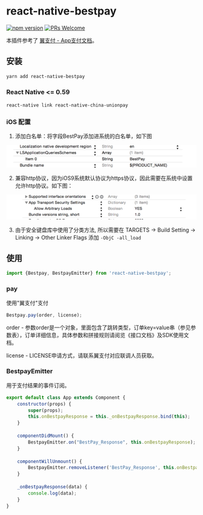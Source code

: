
# react-native-bestpay

[![npm version](https://img.shields.io/npm/v/react-native-bestpay.svg)](https://www.npmjs.com/package/react-native-bestpay)
[![PRs Welcome](https://img.shields.io/badge/PRs-welcome-brightgreen.svg)](http://makeapullrequest.com)

本插件参考了 [翼支付 - App支付文档](https://h5.bestpay.com.cn/subapps/merchant-portal-h5/index.html#/documentDetails/app?firstId=1006&name=APP%E6%94%AF%E4%BB%98&docId=1013)。

## 安装

```bash
yarn add react-native-bestpay
```

### React Native <= 0.59

```sh
react-native link react-native-china-unionpay
```

### iOS 配置

1. 添加白名单：将字段BestPay添加进系统的白名单，如下图

<p align="center"><img src="https://raw.githubusercontent.com/caipeiming/react-native-bestpay/master/1.png" alt="Xcode set iOS urltypes"></p>

2. 兼容http协议，因为iOS9系统默认协议为https协议，因此需要在系统中设置允许http协议。如下图：

<p align="center"><img src="https://raw.githubusercontent.com/caipeiming/react-native-bestpay/master/2.png" alt="Xcode set iOS NSAppTransportSecurity"></p>

3. 由于安全键盘库中使用了分类方法, 所以需要在 TARGETS -> Build Setting -> Linking -> Other Linker Flags 添加 `-ObjC -all_load`

## 使用

```javascript
import {Bestpay, BestpayEmitter} from 'react-native-bestpay';
```

### pay

使用"翼支付"支付

```javascript
Bestpay.pay(order, license);
```

order - 参数order是一个对象，里面包含了跳转类型，订单key=value串（参见参数表），订单详细信息，具体参数和拼接规则请阅览《接口文档》及SDK使用文档。

license - LICENSE申请方式，请联系翼支付对应联调人员获取。

### BestpayEmitter

用于支付结果的事件订阅。

```javascript
export default class App extends Component {
    constructor(props) {
        super(props);
        this.onBestpayResponse = this._onBestpayResponse.bind(this);
    }

    componentDidMount() {
        BestpayEmitter.on("BestPay_Response", this.onBestpayResponse);
    }

    componentWillUnmount() {
        BestpayEmitter.removeListener('BestPay_Response', this.onBestpayResponse);
    }

    _onBestpayResponse(data) {
        console.log(data);
    }
}
```

